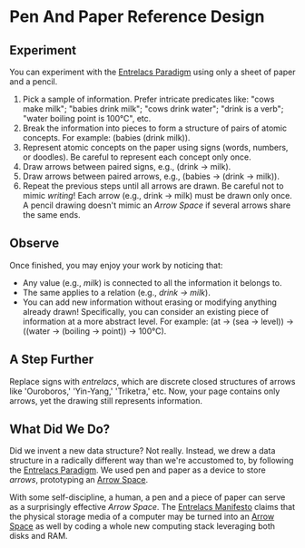 # Pen And Paper Reference Design

## Experiment

You can experiment with the [Entrelacs Paradigm](ArrowParadigm.md) using only a sheet of paper and a pencil.

1. Pick a sample of information. Prefer intricate predicates like: "cows make milk"; "babies drink milk"; "cows drink water"; "drink is a verb"; "water boiling point is 100°C", etc.
2. Break the information into pieces to form a structure of pairs of atomic concepts. For example: (babies (drink milk)).
3. Represent atomic concepts on the paper using signs (words, numbers, or doodles). Be careful to represent each concept only once.
4. Draw arrows between paired signs, e.g., (drink → milk).
5. Draw arrows between paired arrows, e.g., (babies → (drink → milk)).
6. Repeat the previous steps until all arrows are drawn. Be careful not to mimic _writing_! Each arrow (e.g., drink → milk) must be drawn only once. A pencil drawing doesn't mimic an _Arrow Space_ if several arrows share the same ends.

## Observe

Once finished, you may enjoy your work by noticing that:

* Any value (e.g., _milk_) is connected to all the information it belongs to.
* The same applies to a relation (e.g., _drink → milk_).
* You can add new information without erasing or modifying anything already drawn! Specifically, you can consider an existing piece of information at a more abstract level. For example: (at → (sea → level)) → ((water → (boiling → point)) → 100°C).

## A Step Further

Replace signs with _entrelacs_, which are discrete closed structures of arrows like 'Ouroboros,' 'Yin-Yang,' 'Triketra,' etc. Now, your page contains only arrows, yet the drawing still represents information.

## What Did We Do?

Did we invent a new data structure? Not really. Instead, we drew a data structure in a radically different way than we're accustomed to, by following the [Entrelacs Paradigm](ArrowParadigm.md). We used pen and paper as a device to store _arrows_, prototyping an [Arrow Space](ArrowsSpace.md).

With some self-discipline, a human, a pen and a piece of paper can serve as a surprisingly effective _Arrow Space_. The [Entrelacs Manifesto](EntrelacsManifesto.md) claims that the physical storage media of a computer may be turned into an [Arrow Space](ArrowsSpace.md) as well by coding a whole new computing stack leveraging both disks and RAM.
